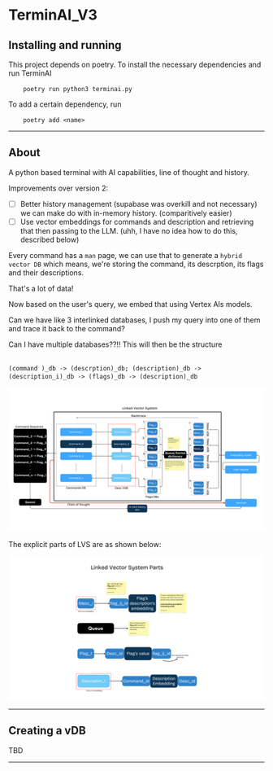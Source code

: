 # TerminAI_V3


## Installing and running

This project depends on poetry. To install the necessary dependencies and run TerminAI

		poetry run python3 terminai.py

To add a certain dependency, run

		poetry add <name>

---

## About

A python based terminal with AI capabilities, line of thought and history.

Improvements over version 2:
- [ ] Better history management (supabase was overkill and not necessary) we can make do with in-memory history. (comparitively easier)
- [ ] Use vector embeddings for commands and description and retrieving that then passing to the LLM. (uhh, I have no idea how to do this, described below)

Every command has a `man` page, we can use that to generate a `hybrid vector DB` which means, we're storing the command, its descrption, its flags and their descriptions.

That's a lot of data!

Now based on the user's query, we embed that using Vertex AIs models. 

Can we have like 3 interlinked databases, I push my query into one of them and trace it back to the command?

Can I have multiple databases??!! This will then be the structure


```

(command )_db -> (descrption)_db; (description)_db -> (description_i)_db -> (flags)_db -> (description)_db

```

![Flow diagram with LVS](./images/TerminAI_V3.png)


The explicit parts of LVS are as shown below:

![LVS parts](./images/linked_vector_system_parts.png)

---

## Creating a vDB

TBD

---